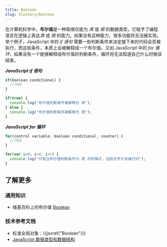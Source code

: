 ```yaml
---
title: Boolean
slug: Glossary/Boolean
---
```


在计算机科学中，**布尔值**是一种取值仅能为 _真_ 或 _假_ 的数据类型，它赋予了编程语言在逻辑上表达*真* 或 _假_ 的能力。如果没有这种能力，很多功能将无法被实现。举个例子，JavaScript 中的 _if 语句_ 需要一些判断条件来决定接下来的代码会否被执行，而这些条件，本质上会被解释成一个布尔值。又如 JavaScript 中的 _for 循环_，如果没有一个能够解释成布尔值的判断条件，循环将无法知道自己什么时候该结束。

***JavaScript if 语句***

```js
if(boolean conditional) {
  //代码
}

if(true) {
  console.log("布尔值判断条件被解释为 真");
} else {
  console.log("布尔值判断条件被解释为 假");
}
```

***JavaScript for 循环***

```js
for(control variable; boolean conditional; counter) {
  //代码
}

for(var i=0; i<4; i++) {
  console.log("只有当布尔值判断条件为 真 的时候才，这段文字才会被打印");
}
```

## 了解更多

### 通用知识

- 维基百科上的布尔值 [Boolean](https://zh.wikipedia.org/wiki/Boolean_data_type)

### 技术参考文档

- 标准全局对象：{{jsxref("Boolean")}}
- [JavaScript 数据类型和数据结构](/zh-CN/docs/Web/JavaScript/Data_structures)
